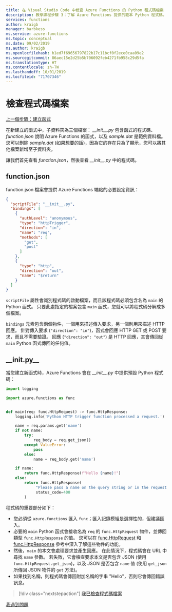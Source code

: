 ```yaml
---
title: 在 Visual Studio Code 中檢查 Azure Functions 的 Python 程式碼檔案
description: 教學課程步驟 3：了解 Azure Functions 提供的範本 Python 程式碼。
services: functions
author: kraigb
manager: barbkess
ms.service: azure-functions
ms.topic: conceptual
ms.date: 09/02/2019
ms.author: kraigb
ms.openlocfilehash: b1ed7f69656797822b17c11bcf0f2ece0caa09e2
ms.sourcegitcommit: 86aec15e2d25b5b706092feb4271fb958c29d5fa
ms.translationtype: HT
ms.contentlocale: zh-TW
ms.lasthandoff: 10/01/2019
ms.locfileid: "71707346"
---
```

# <a name="examine-the-code-files"></a>檢查程式碼檔案

[上一個步驟：建立函式](tutorial-vs-code-serverless-python-02.md)

在新建立的函式中，子資料夾為三個檔案： *\_\_init\_\_.py* 包含函式的程式碼、*function.json* 說明 Azure Functions 的函式，以及 *sample.dat* 是範例資料檔。 您可以刪除 *sample.dat* (如果想要的話)，因為它的存在只為了顯示，您可以將其他檔案新增至子資料夾。

讓我們首先查看 *function.json*，然後查看 *\_\_init\_\_.py* 中的程式碼。

## <a name="functionjson"></a>function.json

function.json 檔案會提供 Azure Functions 端點的必要設定資訊：

```json
{
  "scriptFile": "__init__.py",
  "bindings": [
    {
      "authLevel": "anonymous",
      "type": "httpTrigger",
      "direction": "in",
      "name": "req",
      "methods": [
        "get",
        "post"
      ]
    },
    {
      "type": "http",
      "direction": "out",
      "name": "$return"
    }
  ]
}
```

`scriptFile` 屬性會識別程式碼的啟動檔案，而且該程式碼必須包含名為 `main` 的 Python 函式。 只要此處指定的檔案包含 `main` 函式，您就可以將程式碼分解成多個檔案。

`bindings` 元素包含兩個物件，一個用來描述傳入要求，另一個則用來描述 HTTP 回應。 針對傳入要求 (`"direction": "in"`)，函式會回應 HTTP GET 或 POST 要求，而且不需要驗證。 回應 (`"direction": "out"`) 是 HTTP 回應，其會傳回從 `main` Python 函式傳回的任何值。

## <a name="__initpy__"></a>\_\_init.py\_\_

當您建立新函式時，Azure Functions 會在 *\_\_init\_\_.py* 中提供預設 Python 程式碼：

```python
import logging

import azure.functions as func


def main(req: func.HttpRequest) -> func.HttpResponse:
    logging.info('Python HTTP trigger function processed a request.')

    name = req.params.get('name')
    if not name:
        try:
            req_body = req.get_json()
        except ValueError:
            pass
        else:
            name = req_body.get('name')

    if name:
        return func.HttpResponse(f"Hello {name}!")
    else:
        return func.HttpResponse(
             "Please pass a name on the query string or in the request body",
             status_code=400
        )
```

程式碼的重要部分如下：

- 您必須從 `azure.functions` 匯入 `func`；匯入記錄模組是選擇性的，但建議匯入。
- 必要的 `main` Python 函式會接收名為 `req` 的 `func.HttpRequest` 物件，並傳回類型 `func.HttpResponse` 的值。 您可以在 [func.HttpRequest](/python/api/azure-functions/azure.functions.httprequest?view=azure-python) 和 [func.HttpResponse](/python/api/azure-functions/azure.functions.httpresponse?view=azure-python) 參考中深入了解這些物件的功能。
- 然後，`main` 的本文會處理要求並產生回應。 在此情況下，程式碼會在 URL 中尋找 `name` 參數。 若失敗，它會檢查要求本文是否包含 JSON (使用 `func.HttpRequest.get_json`)，以及 JSON 是否包含 `name` 值 (使用 `get_json` 所傳回 JSON 物件的 `get` 方法)。
- 如果找到名稱，則程式碼會傳回附加名稱的字串 "Hello"，否則它會傳回錯誤訊息。

> [!div class="nextstepaction"]
> [我已檢查程式碼檔案](tutorial-vs-code-serverless-python-04.md)

[我遇到問題](https://www.research.net/r/PWZWZ52?tutorial=vscode-functions-python&step=03-examine-code-files)
